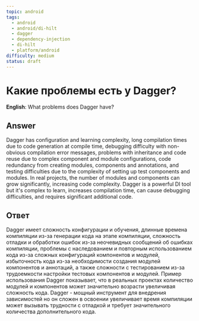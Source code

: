 ```yaml
---
topic: android
tags:
  - android
  - android/di-hilt
  - dagger
  - dependency-injection
  - di-hilt
  - platform/android
difficulty: medium
status: draft
---
```


# Какие проблемы есть у Dagger?

**English**: What problems does Dagger have?

## Answer

Dagger has configuration and learning complexity, long compilation times due to code generation at compile time, debugging difficulty with non-obvious compilation error messages, problems with inheritance and code reuse due to complex component and module configurations, code redundancy from creating modules, components and annotations, and testing difficulties due to the complexity of setting up test components and modules. In real projects, the number of modules and components can grow significantly, increasing code complexity. Dagger is a powerful DI tool but it's complex to learn, increases compilation time, can cause debugging difficulties, and requires significant additional code.

## Ответ

Dagger имеет сложность конфигурации и обучения, длинные времена компиляции из-за генерации кода на этапе компиляции, сложность отладки и обработки ошибок из-за неочевидных сообщений об ошибках компиляции, проблемы с наследованием и повторным использованием кода из-за сложных конфигураций компонентов и модулей, избыточность кода из-за необходимости создания модулей компонентов и аннотаций, а также сложности с тестированием из-за трудоемкости настройки тестовых компонентов и модулей. Пример использования Dagger показывает, что в реальных проектах количество модулей и компонентов может значительно возрасти увеличивая сложность кода. Dagger - мощный инструмент для внедрения зависимостей но он сложен в освоении увеличивает время компиляции может вызывать трудности с отладкой и требует значительного количества дополнительного кода.

